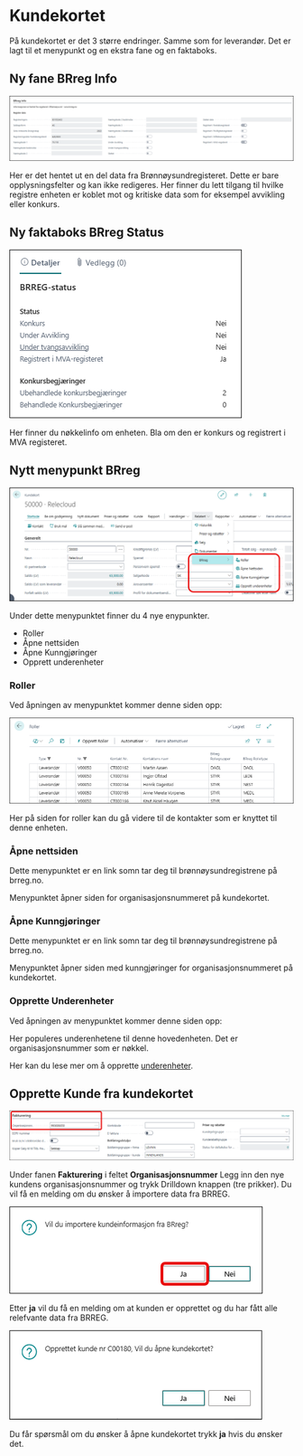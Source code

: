 # Kundekortet

På kundekortet er det 3 større endringer. Samme som for leverandør.
Det er lagt til et menypunkt og en ekstra fane og en faktaboks.

## Ny fane BRreg Info

![Brreg info](../media/brreg-info-cardpart.png)

Her er det hentet ut en del data fra Brønnøysundregisteret.  Dette er bare opplysningsfelter og kan ikke redigeres. Her finner du lett tilgang til hvilke registre enheten er koblet mot og kritiske data som for eksempel avvikling eller konkurs.

## Ny faktaboks BRreg Status

![Status Faktaboks](../media/brreg-status-factbox.png)

Her finner du nøkkelinfo om enheten. Bla om den er konkurs og registrert i MVA registeret.

## Nytt menypunkt BRreg

![customer card menu](../media/brreg-page-customer-card-menu.png)

Under dette menypunktet finner du 4 nye enypunkter.

- Roller
- Åpne nettsiden
- Åpne Kunngjøringer
- Opprett underenheter

### Roller

Ved åpningen av menypunktet kommer denne siden opp:

![roller](../media/vis-roller.png)

Her på siden for roller kan du gå videre til de kontakter som er knyttet til denne enheten.

### Åpne nettsiden

Dette menypunktet er en link somn tar deg til brønnøysundregistrene på brreg.no.

Menypunktet åpner siden for organisasjonsnummeret på kundekortet.

### Åpne Kunngjøringer

Dette menypunktet er en link somn tar deg til brønnøysundregistrene på brreg.no.

Menypunktet åpner siden med kunngjøringer for  organisasjonsnummeret på kundekortet.

### Opprette Underenheter

Ved åpningen av menypunktet kommer denne siden opp:

Her populeres underenhetene til denne hovedenheten. Det er organisasjonsnummer som er nøkkel.

Her kan du lese mer om å opprette [underenheter](../subunits/index.md).

## Opprette Kunde fra kundekortet

![Opprette fra organisasjonsnummer](../media/brreg-customer-card-create-from-orgno.png)

Under fanen **Fakturering** i feltet **Organisasjonsnummer**
Legg inn den nye kundens organisasjonsnummer og trykk Drilldown knappen (tre prikker).
Du vil få en melding om du ønsker å importere data fra BRREG.



![Oprette kunde](../media/brreg-create-customer-msg.png)

Etter **ja** vil du få en melding om at kunden er opprettet og du har fått alle relefvante data fra BRREG.

![Oppdatert kunde](../media/brreg-updated-customer-msg.png)

Du får spørsmål om du ønsker å åpne kundekortet trykk **ja** hvis du ønsker det.

